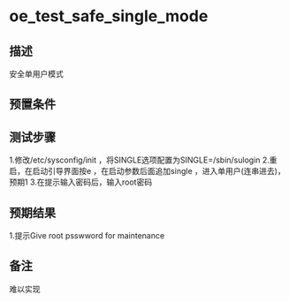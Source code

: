 # oe_test_safe_single_mode

## 描述

安全单用户模式

## 预置条件

## 测试步骤

1.修改/etc/sysconfig/init  ，将SINGLE选项配置为SINGLE=/sbin/sulogin
2.重启，在启动引导界面按e ，在启动参数后面追加single ，进入单用户(连串进去)， 预期1
3.在提示输入密码后，输入root密码

## 预期结果

1.提示Give root psswword for maintenance

## 备注

难以实现